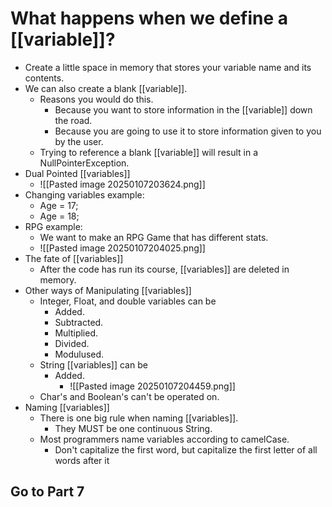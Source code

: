 # What happens when we define a [[variable]]?
- Create a little space in memory that stores your variable name and its contents.
- We can also create a blank [[variable]].
	- Reasons you would do this.
		- Because you want to store information in the [[variable]] down the road.
		- Because you are going to use it to store information given to you by the user.
	- Trying to reference a blank [[variable]] will result in a NullPointerException.
- Dual Pointed [[variables]]
	- ![[Pasted image 20250107203624.png]]
- Changing variables example:
	- Age = 17;
	- Age = 18;
- RPG example:
	- We want to make an RPG Game that has different stats.
	- ![[Pasted image 20250107204025.png]]
- The fate of [[variables]]
	- After the code has run its course, [[variables]] are deleted in memory.
- Other ways of Manipulating [[variables]]
	- Integer, Float, and double variables can be
		- Added.
		- Subtracted.
		- Multiplied.
		- Divided.
		- Modulused.
	- String [[variables]] can be
		- Added.
			- ![[Pasted image 20250107204459.png]]
	- Char's and Boolean's can't be operated on.
- Naming [[variables]]
	- There is one big rule when naming [[variables]].
		- They MUST be one continuous String.
	- Most programmers name variables according to camelCase.
		- Don't capitalize the first word, but capitalize the first letter of all words after it

## Go to Part 7